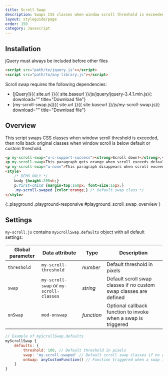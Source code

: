 ```yaml
---
title: Scroll Swap
description: Swaps CSS classes when window scroll threshold is exceeded
layout: styleguide/page
order: 150
category: Javascript
---
```

## Installation 

jQuery must always be included before other files

```html
<script src="path/to/jquery.js"></script>
<script src="path/to/any-library.js"></script>
```

Scroll swap requires the following dependencies:

* [jQuery]({{ site.url }}{{ site.baseurl }}/js/jquery/jquery-3.4.1.min.js){: download="" title="Download file"}
* [my-scroll-swap.js]({{ site.url }}{{ site.baseurl }}/js/my-scroll-swap.js){: download="" title="Download file"}

## Overview

This script swaps CSS classes when window scroll threshold is exceeded, then rolls back original classes when window scroll is below default or custom threshold.

```html
<p my-scroll-swap="u-c-support-success"><strong>Scroll down!</strong>,<br>This text changes its color when amount of scroll exceeds 100 pixels.<br><code>u-c-support-success</code> replaces current classes.</p>
<p my-scroll-swap>This paragraph gets orange when scroll exceeds default threshold because the default swap class is <code>u-c-support-warning</code>.</p>
<p my-scroll-swap="u-none">This paragraph disappears when scroll exceeds default threshold.</p>
<style>
    /* DEMO ONLY */
    body {height:200vh;}
    p:first-child {margin-top:160px; font-size:16px;}
    .my-scroll-swaped {color:orange;} /* Default swap class */
</style>
```
{:.playground .playground-responsive #playground_scroll_swap_overview }

## Settings

`my-scroll.js` contains `myScrollSwap.defaults` object with all default settings:

| Global parameter | Data attribute | Type | Description |
|-|-|-|-|
| `threshold` | `my-scroll-threshold` |  _number_ | Default threshold in pixels |
| `swap` | `my-scroll-swap` or `my-scroll-classes` |  _string_ | Default scroll swap classes if no custom swap classes are defined |
| `onSwap` | `mod-onswap` |  _function_ | Optional callback function to invoke when a swap is triggered |

```javascript
// Example of myScrollSwap.defaults
myScrollSwap {
    defaults: {
        threshold: 100, // Default threshold in pixels
        swap: 'my-scroll-swaped' // Default scroll swap classes if no custom swap classes are defined
        onSwap: anyCustomFunction() // Function triggered when a swap is executed
    }
}

```
